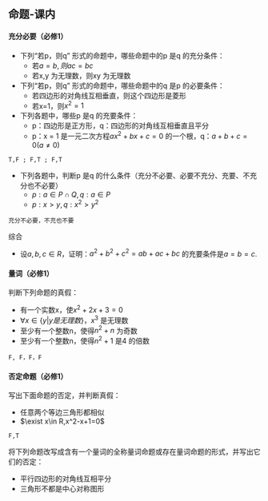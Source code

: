 ## 命题-课内

#### 充分必要（必修1）

- 下列“若p，则q” 形式的命题中，哪些命题中的p 是q 的充分条件：
  - 若$a = b,则ac=bc$ 
  - 若x,y 为无理数，则xy 为无理数
- 下列“若p，则q” 形式的命题中，哪些命题中的q 是p 的必要条件：
  - 若四边形的对角线互相垂直，则这个四边形是菱形
  - 若x=1，则$x^2=1$
- 下列各题中，哪些p 是q 的充要条件：
  - p：四边形是正方形，q：四边形的对角线互相垂直且平分
  - p：x = 1 是一元二次方程$ax^2+bx+c=0$ 的一个根，q：$a+b+c=0(a\ne 0)$

`T,F ; F,T ; F,T`

- 下列各题中，判断p 是q 的什么条件（充分不必要、必要不充分、充要、不充分也不必要）
  - $p: a\in P\cap Q, q: a\in P$ 
  - $p: x>y, q:x^2>y^2$

`充分不必要，不充也不要`

综合

- 设$a,b,c\in R$，证明：$a^2+b^2+c^2=ab+ac+bc$ 的充要条件是$a=b=c$.

#### 量词（必修1）

判断下列命题的真假：

- 有一个实数x，使$x^2+2x+3=0$ 
- $\forall x\in \{y|y是无理数\}，x^3$ 是无理数
- 至少有一个整数n，使得$n^2+n$ 为奇数
- 至少有一个整数n，使得$n^2+1$ 是4 的倍数

`F, F，F，F`

#### 否定命题（必修1）

写出下面命题的否定，并判断真假：

- 任意两个等边三角形都相似
- $\exist x\in R,x^2-x+1=0$  

`F,T`

将下列命题改写成含有一个量词的全称量词命题或存在量词命题的形式，并写出它们的否定：

- 平行四边形的对角线互相平分
- 三角形不都是中心对称图形



